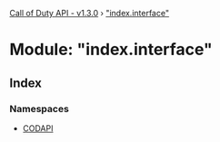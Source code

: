[Call of Duty API - v1.3.0](../globals.md) › ["index.interface"](_index_interface_.md)

# Module: "index.interface"

## Index

### Namespaces

* [CODAPI](_index_interface_.codapi.md)
